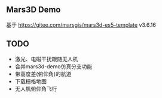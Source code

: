 ## Mars3D Demo

基于 https://gitee.com/marsgis/mars3d-es5-template v3.6.16


## TODO

* 激光、电磁干扰跟随无人机
* 合并mars3d-demo仿真分支功能
* 带高度差(俯仰角)的航道
* 下载栅格地图
* 无人机俯仰角飞行